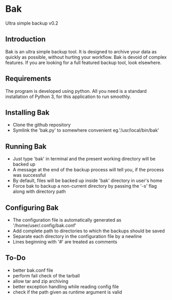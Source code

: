 # Bak
Ultra simple backup v0.2


## Introduction
Bak is an ultra simple backup tool. It is designed to archive your data as quickly as possible,
without hurting your workflow. Bak is devoid of complex features. If you are looking for a full
featured backup tool, look elsewhere.

## Requirements
The program is developed using python. All you need is a standard installation of Python 3,
for this application to run smoothly.

## Installing Bak
- Clone the github repository
- Symlink the 'bak.py' to somewhere convenient eg.'/usr/local/bin/bak'

## Running Bak
- Just type 'bak' in terminal and the present working directory will be backed up
- A message at the end of the backup process will tell you, if the process was successful
- By default, files will be backed up inside 'bak' directory in user's home
- Force bak to backup a non-current directory by passing the '-s' flag along with directory path

## Configuring Bak
- The configuration file is automatically generated as '/home/user/.config/bak.conf'
- Add complete path to directories to which the backups should be saved
- Separate each directory in the configuration file by a newline
- Lines beginning with '#' are treated as comments

## To-Do 
- better bak.conf file
- perform fail check  of the tarball
- allow tar and zip archiving
- better exception handling while reading config file
- check if the path given as runtime argument is valid

